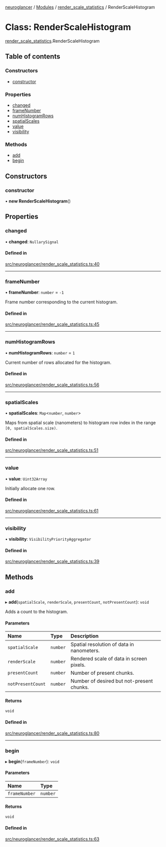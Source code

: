 [neuroglancer](../README.md) / [Modules](../modules.md) / [render\_scale\_statistics](../modules/render_scale_statistics.md) / RenderScaleHistogram

# Class: RenderScaleHistogram

[render_scale_statistics](../modules/render_scale_statistics.md).RenderScaleHistogram

## Table of contents

### Constructors

- [constructor](render_scale_statistics.RenderScaleHistogram.md#constructor)

### Properties

- [changed](render_scale_statistics.RenderScaleHistogram.md#changed)
- [frameNumber](render_scale_statistics.RenderScaleHistogram.md#framenumber)
- [numHistogramRows](render_scale_statistics.RenderScaleHistogram.md#numhistogramrows)
- [spatialScales](render_scale_statistics.RenderScaleHistogram.md#spatialscales)
- [value](render_scale_statistics.RenderScaleHistogram.md#value)
- [visibility](render_scale_statistics.RenderScaleHistogram.md#visibility)

### Methods

- [add](render_scale_statistics.RenderScaleHistogram.md#add)
- [begin](render_scale_statistics.RenderScaleHistogram.md#begin)

## Constructors

### constructor

• **new RenderScaleHistogram**()

## Properties

### changed

• **changed**: `NullarySignal`

#### Defined in

[src/neuroglancer/render_scale_statistics.ts:40](https://github.com/ActiveBrainAtlas2/neuroglancer/blob/285e65d7/src/neuroglancer/render_scale_statistics.ts#L40)

___

### frameNumber

• **frameNumber**: `number` = `-1`

Frame number corresponding to the current histogram.

#### Defined in

[src/neuroglancer/render_scale_statistics.ts:45](https://github.com/ActiveBrainAtlas2/neuroglancer/blob/285e65d7/src/neuroglancer/render_scale_statistics.ts#L45)

___

### numHistogramRows

• **numHistogramRows**: `number` = `1`

Current number of rows allocated for the histogram.

#### Defined in

[src/neuroglancer/render_scale_statistics.ts:56](https://github.com/ActiveBrainAtlas2/neuroglancer/blob/285e65d7/src/neuroglancer/render_scale_statistics.ts#L56)

___

### spatialScales

• **spatialScales**: `Map`<`number`, `number`\>

Maps from spatial scale (nanometers) to histogram row index in the range
`[0, spatialScales.size)`.

#### Defined in

[src/neuroglancer/render_scale_statistics.ts:51](https://github.com/ActiveBrainAtlas2/neuroglancer/blob/285e65d7/src/neuroglancer/render_scale_statistics.ts#L51)

___

### value

• **value**: `Uint32Array`

Initially allocate one row.

#### Defined in

[src/neuroglancer/render_scale_statistics.ts:61](https://github.com/ActiveBrainAtlas2/neuroglancer/blob/285e65d7/src/neuroglancer/render_scale_statistics.ts#L61)

___

### visibility

• **visibility**: `VisibilityPriorityAggregator`

#### Defined in

[src/neuroglancer/render_scale_statistics.ts:39](https://github.com/ActiveBrainAtlas2/neuroglancer/blob/285e65d7/src/neuroglancer/render_scale_statistics.ts#L39)

## Methods

### add

▸ **add**(`spatialScale`, `renderScale`, `presentCount`, `notPresentCount`): `void`

Adds a count to the histogram.

#### Parameters

| Name | Type | Description |
| :------ | :------ | :------ |
| `spatialScale` | `number` | Spatial resolution of data in nanometers. |
| `renderScale` | `number` | Rendered scale of data in screen pixels. |
| `presentCount` | `number` | Number of present chunks. |
| `notPresentCount` | `number` | Number of desired but not-present chunks. |

#### Returns

`void`

#### Defined in

[src/neuroglancer/render_scale_statistics.ts:80](https://github.com/ActiveBrainAtlas2/neuroglancer/blob/285e65d7/src/neuroglancer/render_scale_statistics.ts#L80)

___

### begin

▸ **begin**(`frameNumber`): `void`

#### Parameters

| Name | Type |
| :------ | :------ |
| `frameNumber` | `number` |

#### Returns

`void`

#### Defined in

[src/neuroglancer/render_scale_statistics.ts:63](https://github.com/ActiveBrainAtlas2/neuroglancer/blob/285e65d7/src/neuroglancer/render_scale_statistics.ts#L63)
